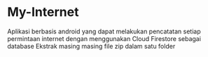 # My-Internet
Aplikasi berbasis android yang dapat melakukan pencatatan setiap permintaan internet dengan menggunakan Cloud Firestore sebagai database
Ekstrak masing masing file zip dalam satu folder
